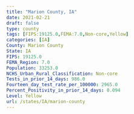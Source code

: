 ```yaml
---
title: "Marion County, IA"
date: 2021-02-21
draft: false
type: county
tags: [FIPS:19125.0,FEMA:7.0,Non-core,Yellow]
categories: [IA]
County: Marion County
State: IA
FIPS: 19125.0
FEMA_Region: 7.0
Population: 33253.0
NCHS_Urban_Rural_Classification: Non-core
Tests_in_prior_14_days: 986.0
Fourteen_day_test_rate_per_100000: 2965.0
Percent_Positivity_in_prior_14_days: 0.094
Level: Yellow
url: /states/IA/marion-county
---
```



